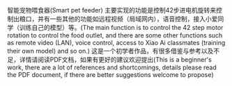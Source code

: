 智能宠物喂食器(Smart pet feeder)
主要实现的功能是控制42步进电机旋转来控制出粮口，并有一些其他的功能如远程视频（局域网内），语音控制，接入小爱同学（训练自己的模型）等。(The main function is to control the 42 step motor rotation to control the food outlet, and there are some other functions such as remote video (LAN), voice control, access to Xiao Ai classmates (training their own model) and so on.)
这是一个初学者作品，有很多借鉴与参考以及不足，详情请阅读PDF文档，如果有更好的建议欢迎提出(This is a beginner's work, there are a lot of references and shortcomings, details please read the PDF document, if there are better suggestions welcome to propose)
